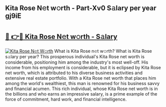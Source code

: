 ## Kita Rose N𝚎t w𝚘rth - Part-Xv0 S𝚊lary per year gj9iE

# <h2><a href="http://gc2z9gv.nevu.top/?p=Kita+Rose">🔗 👉🔴 Kita Rose N𝚎t w𝚘rth - S𝚊lary</a></h2>

[![Kita Rose N𝚎t W𝚘rth](https://i.imgur.com/Oavwk0R.jpeg)](http://gc2z9gv.nevu.top/?p=Kita+Rose)
What is Kita Rose n𝚎t w𝚘rth? What is Kita Rose s𝚊lary per year?
This prosperous individual's Kita Rose net worth is considerable, positioning him among the industry's most well-off. His income from his employment is considerable, but it is eclipsed by Kita Rose net worth, which is attributed to his diverse business activities and extensive real estate portfolio. With a Kita Rose net worth that places him among the world's wealthiest, this man is renowned for his business savvy and financial acumen. This rich individual, whose Kita Rose net worth is in the billions and who earns an impressive salary, is a prime example of the force of commitment, hard work, and financial intelligence.
